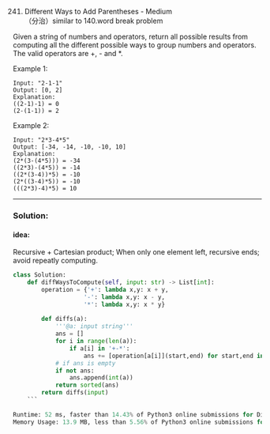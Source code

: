 241. Different Ways to Add Parentheses - Medium  
（分治）similar to 140.word break problem

Given a string of numbers and operators, return all possible results from computing all the different possible ways to group numbers and operators. The valid operators are +, - and *.

Example 1:
```
Input: "2-1-1"
Output: [0, 2]
Explanation: 
((2-1)-1) = 0 
(2-(1-1)) = 2
```
Example 2:
```
Input: "2*3-4*5"
Output: [-34, -14, -10, -10, 10]
Explanation: 
(2*(3-(4*5))) = -34 
((2*3)-(4*5)) = -14 
((2*(3-4))*5) = -10 
(2*((3-4)*5)) = -10 
(((2*3)-4)*5) = 10
```
---
### Solution: 
#### idea:  
Recursive + Cartesian product; When only one element left, recursive ends; avoid repeatly computing.

```python
class Solution:
    def diffWaysToCompute(self, input: str) -> List[int]:
        operation = {'+': lambda x,y: x + y,
                    '-': lambda x,y: x - y,
                    '*': lambda x,y: x * y}
        
        def diffs(a):
            '''@a: input string'''
            ans = []
            for i in range(len(a)):
                if a[i] in '+-*':
                    ans += [operation[a[i]](start,end) for start,end in itertools.product(diffs(a[0:i]),diffs(a[i+1:]))]
            # if ans is empty
            if not ans:
                ans.append(int(a))
            return sorted(ans)
        return diffs(input)
	```
  
Runtime: 52 ms, faster than 14.43% of Python3 online submissions for Different Ways to Add Parentheses.  
Memory Usage: 13.9 MB, less than 5.56% of Python3 online submissions for Different Ways to Add Parentheses.  
